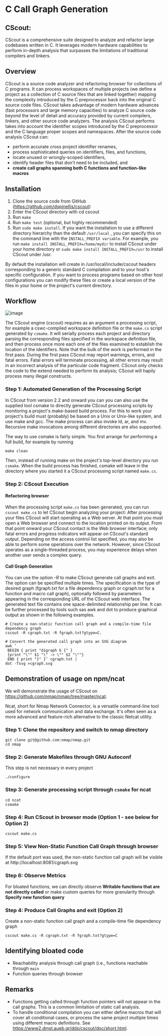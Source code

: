 # C Call Graph Generation

## CScout:

CScout is a comprehensive suite designed to analyze and refactor large codebases written in C. It leverages modern hardware capabilities to perform in-depth analysis that surpasses the limitations of traditional compilers and linkers.

## Overview

CScout is a source code analyzer and refactoring browser for collections of C programs. It can process workspaces of multiple projects (we define a project as a collection of C source files that are linked together) mapping the complexity introduced by the C preprocessor back into the original C source code files. CScout takes advantage of modern hardware advances (fast processors and large memory capacities) to analyze C source code beyond the level of detail and accuracy provided by current compilers, linkers, and other source code analyzers. The analysis CScout performs takes into account the identifier scopes introduced by the C preprocessor and the C language proper scopes and namespaces. After the source code analysis CScout can:

  - perform accurate cross project identifier renames,
  - process sophisticated queries on identifiers, files, and functions,
  - locate unused or wrongly-scoped identifiers,
  - identify header files that don't need to be included, and
  - **create call graphs spanning both C functions and function-like macros**

## Installation

   1.  Clone the source code from GitHub (https://github.com/dspinellis/cscout)
   2.  Enter the CScout directory with cd cscout
   3.  Run `make`
   4.  Run `make test` (optional, but highly recommended)
   5.  Run `sudo make install`. If you want the installation to use a different directory hierarchy than the default `/usr/local`
    , you can specify this on the command line with the `INSTALL_PREFIX variable`. For example, you run `make install INSTALL_PREFIX=/home/mydir` to install CScout under your home directory or `sudo make install INSTALL_PREFIX=/usr` to install CScout under /usr. 

By default the installation will create in /usr/local/include/cscout headers corresponding to a generic standard C compilation and to your host's specific configuration. If you want to process programs based on other host configurations you can modify these files or create a local version of the files in your home or the project's current directory. 

## Workflow

![image](https://github.com/rafailagln/demoSecOPERA/assets/61935258/121e3788-2672-4920-8103-6fee3a41dcc2)


The CScout engine (cscout) requires as an argument a processing script, for example a cswc-compiled workspace definition file or the `make.cs` script generated by `csmake`. It will serially process each project and directory parsing the corresponding files specified in the workspace definition file, and then process once more each one of the files examined to establish the location of the identifiers. Note that the bulk of the work is performed in the first pass. During the first pass CScout may report warnings, errors, and fatal errors. Fatal errors will terminate processing, all other errors may result in an incorrect analysis of the particular code fragment. CScout only checks the code to the extend needed to perform its analysis; CScout will hapily process many illegal constructs.

### Step 1: Automated Generation of the Processing Script
In CScout from version 2.2 and onward you can you can also use the supplied tool csmake to directly generate CScout processing scripts by monitoring a project's make-based build process. For this to work your project's build must (probably) be based on a Unix or Unix-like system, and use make and gcc. The make process can also invoke ld, ar, and mv. Recursive make invocations among different directories are also supported.

The way to use csmake is fairly simple. You first arrange for performing a full build, for example by running

`make clean`

Then, instead of running make on the project's top-level directory you run `csmake`. When the build process has finished, csmake will leave in the directory where you started it a CScout processing script named `make.cs`.

### Step 2: CScout Execution

#### Refactoring browser
When the processing script `make.cs` has been generated, you can run `cscout make.cs` to let CScout begin analyzing your project:
After processing your files CScout will start operating as a Web server. At that point you must open a Web browser and connect to the location printed on its output. From that point onward your CScout contact is the Web browser interface; only fatal errors and progress indicators will appear on CScout's standard output. Depending on the access control list specified, you may also be able to perform some operations over the network. However, since CScout operates as a single-threaded process, you may experience delays when another user sends a complex query.

#### Call Graph Generation
You can use the option *-R* to make CScout generate call graphs and exit. The option can be specified multiple times. The specification is the type of desired graph (fgraph.txt for a file dependency graph or cgraph.txt for a function and macro call graph), optionally followed by parameters appearing in the corresponding URL of the CScout web interface. The generated text file contains one space-delimited relationship per line. It can be further processed by tools such sas awk and dot to produce graphical output as shown in the following examples.
```
# Create a non-static function call graph and a compile-time file dependency graph
cscout -R cgraph.txt -R fgraph.txt?gtype=C.
```
```
# Convert the generated call graph into an SVG diagram
awk ’
 BEGIN { print "digraph G {" }
 {print "\"" $1 "\" -> \"" $2 "\""}
 END { print "}" }’ cgraph.txt |
dot -Tsvg >cgraph.svg
```

## Demonstration of usage on npm/ncat
We will demonstrate the usage of CScout on https://github.com/nmap/nmap/tree/master/ncat.

Ncat, short for Nmap Network Connector, is a versatile command-line tool used for network communication and data exchange. It's often seen as a more advanced and feature-rich alternative to the classic Netcat utility.

### Step 1: Clone the repository and switch to nmap directory
```
git clone git@github.com:nmap/nmap.git
cd nmap
```

### Step 2: Generate Makefiles through GNU Autoconf 
This step is not necessary in every project
```
./configure
```
### Step 3: Generate processing script through `csmake` for ncat 
```
cd ncat
csmake 
```
### Step 4: Run CScout in browser mode (Option 1 - see below for Option 2)
```
cscout make.cs
```
### Step 5: View Non-Static Function Call Graph through browser
If the default port was used, the non-static function call graph will be visible at http://localhost:8081/cgraph.svg

### Step 6: Observe Metrics
For bloated functions, we can directly observe **Writable functions that are not directly called** or make custom queries for more granularity through **Specify new function query**



### Step 4: Produce Call Graphs and exit (Option 2)
Create a non-static function call graph and a compile-time file dependency graph
```
cscout make.cs -R cgraph.txt -R fgraph.txt?gtype=C
```
## Identifying bloated code
-  Reachability analysis through call graph (i.e., functions reachable through `main`
-  Function queries through browser

## Remarks
- Functions getting called through function pointers will not appear in the call graphs. This is a common limitation of static call analysis.
- To handle conditional compilation you can either define macros that will cover all conditional cases, or process the same project multiple times using different macro definitions. See https://www2.dmst.aueb.gr/dds/cscout/doc/short.html.









